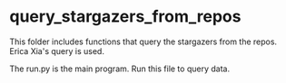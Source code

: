 # query_stargazers_from_repos

This folder includes functions that query the stargazers from the repos. Erica Xia's query is used.

The run.py is the main program. Run this file to query data.
